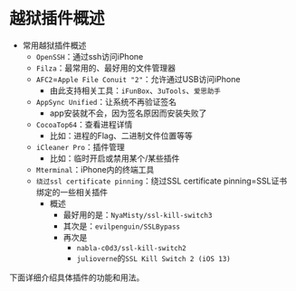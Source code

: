# 越狱插件概述

* 常用越狱插件概述
  * `OpenSSH`：通过ssh访问iPhone
  * `Filza`：最常用的、最好用的文件管理器
  * `AFC2`=`Apple File Conuit "2"`：允许通过USB访问iPhone
    * 由此支持相关工具：`iFunBox`、`3uTools`、`爱思助手`
  * `AppSync Unified`：让系统不再验证签名
    * app安装就不会，因为签名原因而安装失败了
  * `CocoaTop64`：查看进程详情
    * 比如：进程的Flag、二进制文件位置等等
  * `iCleaner Pro`：插件管理
    * 比如：临时开启或禁用某个/某些插件
  * `Mterminal`：iPhone内的终端工具
  * `绕过ssl certificate pinning`：绕过SSL certificate pinning=SSL证书绑定的一些相关插件
    * 概述
      * 最好用的是：`NyaMisty/ssl-kill-switch3`
      * 其次是：`evilpenguin/SSLBypass`
      * 再次是
        * `nabla-c0d3/ssl-kill-switch2`
        * `julioverne`的`SSL Kill Switch 2 (iOS 13)`

下面详细介绍具体插件的功能和用法。

